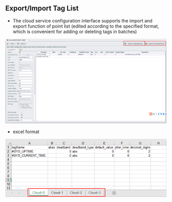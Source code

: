 
## Export/Import Tag List

- The cloud service configuration interface supports the import and export function of point list (edited according to the specified format, which is convenient for adding or deleting tags in batches)

![](WISE-PaaS_excel.png)

- excel format

![](WISE-PaaS_excel2.png)
